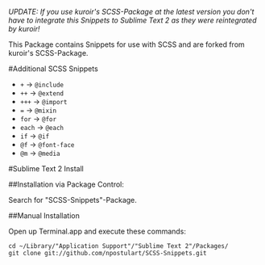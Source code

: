 *UPDATE: If you use kuroir's SCSS-Package at the latest version you don't have to integrate this Snippets to Sublime Text 2 as they were reintegrated by kuroir!*

This Package contains Snippets for use with SCSS and are forked from kuroir's SCSS-Package.

#Additional SCSS Snippets

* `+` -> `@include`
* `++` -> `@extend`
* `+++` -> `@import`
* `=` -> `@mixin`
* `for` -> `@for`
* `each` -> `@each`
* `if` -> `@if`
* `@f` -> `@font-face`
* `@m` -> `@media`

#Sublime Text 2 Install

##Installation via Package Control:

Search for "SCSS-Snippets"-Package.

##Manual Installation

Open up Terminal.app and execute these commands:

	cd ~/Library/"Application Support"/"Sublime Text 2"/Packages/
	git clone git://github.com/npostulart/SCSS-Snippets.git
